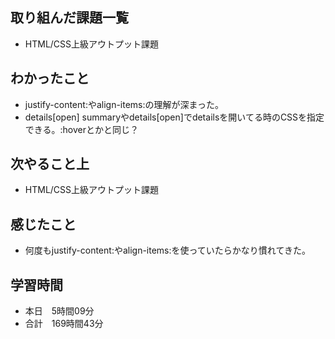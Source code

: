 ## 取り組んだ課題一覧
- HTML/CSS上級アウトプット課題
## わかったこと
- justify-content:やalign-items:の理解が深まった。
- details[open] summaryやdetails[open]でdetailsを開いてる時のCSSを指定できる。:hoverとかと同じ？
## 次やること上
- HTML/CSS上級アウトプット課題
## 感じたこと
- 何度もjustify-content:やalign-items:を使っていたらかなり慣れてきた。
## 学習時間
- 本日　5時間09分
- 合計　169時間43分
